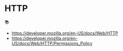 # HTTP 

📚
 * https://developer.mozilla.org/en-US/docs/Web/HTTP
 * https://developer.mozilla.org/en-US/docs/Web/HTTP/Permissions_Policy
